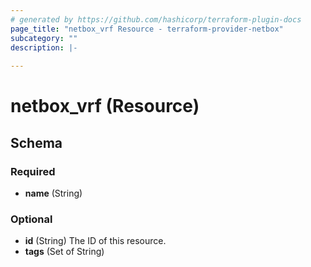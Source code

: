 ```yaml
---
# generated by https://github.com/hashicorp/terraform-plugin-docs
page_title: "netbox_vrf Resource - terraform-provider-netbox"
subcategory: ""
description: |-
  
---
```


# netbox_vrf (Resource)





<!-- schema generated by tfplugindocs -->
## Schema

### Required

- **name** (String)

### Optional

- **id** (String) The ID of this resource.
- **tags** (Set of String)


